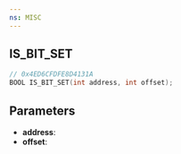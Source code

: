 ```yaml
---
ns: MISC
---
```

## IS_BIT_SET

```c
// 0x4ED6CFDFE8D4131A
BOOL IS_BIT_SET(int address, int offset);
```

## Parameters
* **address**:
* **offset**:
